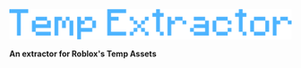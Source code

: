 
<picture>
 <source media="(prefers-color-scheme: dark)" srcset="/GitAssets/Layer_1.png">
 <source media="(prefers-color-scheme: light)" srcset="/GitAssets/Layer_1.png">
 <img src="/GitAssets/Layer_1.png">
</picture>

<b>An extractor for Roblox's Temp Assets</b>
